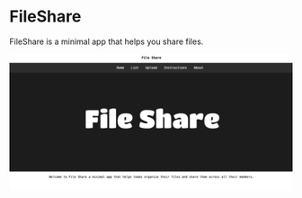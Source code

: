 # FileShare
FileShare is a minimal app that helps you share files.

![FileShare](./pic/fileshare.png)
